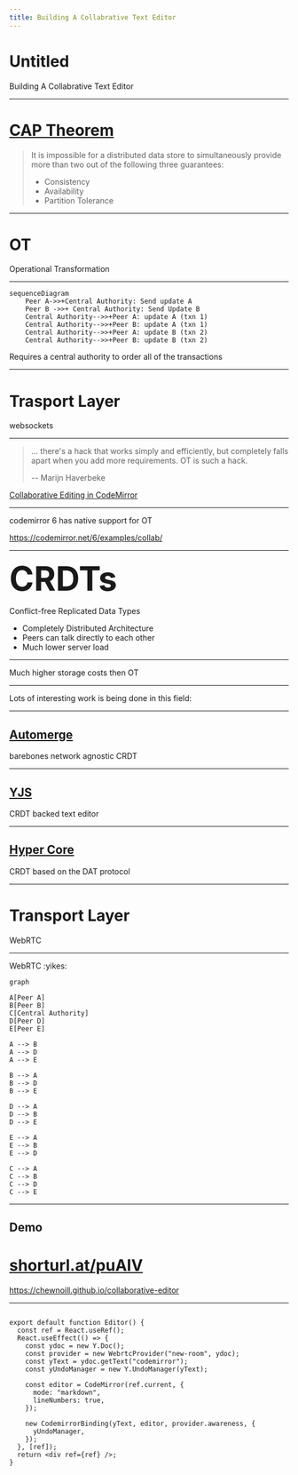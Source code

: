 ```yaml
---
title: Building A Collabrative Text Editor
---
```


# Untitled

Building A Collabrative Text Editor

---

# [CAP Theorem](https://en.wikipedia.org/wiki/CAP_theorem)

> <div style="text-align: left">
>
> It is impossible for a distributed 
> data store to simultaneously provide 
> more than two out of the following 
> three guarantees:
>
>
> * Consistency
> * Availability 
> * Partition Tolerance
> </div>

---

<div style="text-align: left">

# OT

Operational Transformation

</div>
  
---

```mermaid
sequenceDiagram
    Peer A->>+Central Authority: Send update A
    Peer B ->>+ Central Authority: Send Update B
    Central Authority-->>+Peer A: update A (txn 1)
    Central Authority-->>+Peer B: update A (txn 1)
    Central Authority-->>+Peer A: update B (txn 2)
    Central Authority-->>+Peer B: update B (txn 2)      
```  

Requires a central authority to order all of the transactions

---

# Trasport Layer

websockets

---

> ... there's a hack that works simply and efficiently, 
> but completely falls apart when you add more 
> requirements. OT is such a hack.
>
> -- Marijn Haverbeke


[Collaborative Editing in CodeMirror](https://marijnhaverbeke.nl/blog/collaborative-editing-cm.html)

---

codemirror 6 has native support for OT

https://codemirror.net/6/examples/collab/

---

<strong style="font-size:60px">CRDTs</strong>

Conflict-free Replicated Data Types

* Completely Distributed Architecture
* Peers can talk directly to each other
* Much lower server load

---

Much higher storage costs then OT

---

Lots of interesting work is being done in this field:

---

## [Automerge](https://github.com/automerge/automerge)

barebones network agnostic CRDT

---

## [YJS](https://github.com/yjs/yjs)

CRDT backed text editor

---

## [Hyper Core](https://hypercore-protocol.org/)

CRDT based on the DAT protocol

---

# Transport Layer

WebRTC

---

WebRTC :yikes:

```mermaid
graph

A[Peer A]
B[Peer B]
C[Central Authority]
D[Peer D]
E[Peer E]

A --> B
A --> D
A --> E

B --> A
B --> D
B --> E

D --> A
D --> B
D --> E

E --> A
E --> B
E --> D

C --> A
C --> B
C --> D
C --> E 

```  

---

## Demo

# [shorturl.at/puAIV](https://shorturl.at/puAIV)

https://chewnoill.github.io/collaborative-editor



---

<pre><code data-line-numbers="5|6|7|10-13|15-17|">
export default function Editor() {
  const ref = React.useRef();
  React.useEffect(() => {
    const ydoc = new Y.Doc();
    const provider = new WebrtcProvider("new-room", ydoc);
    const yText = ydoc.getText("codemirror");
    const yUndoManager = new Y.UndoManager(yText);
    
    const editor = CodeMirror(ref.current, {
      mode: "markdown",
      lineNumbers: true,
    });

    new CodemirrorBinding(yText, editor, provider.awareness, {
      yUndoManager,
    });
  }, [ref]);
  return &lt;div ref={ref} />;
}
</code></pre>